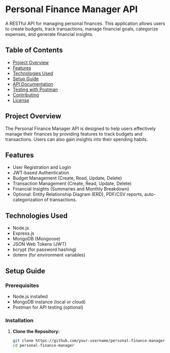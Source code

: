# Personal Finance Manager API

A RESTful API for managing personal finances. This application allows users to create budgets, track transactions, manage financial goals, categorize expenses, and generate financial insights.

## Table of Contents

- [Project Overview](#project-overview)
- [Features](#features)
- [Technologies Used](#technologies-used)
- [Setup Guide](#setup-guide)
- [API Documentation](#api-documentation)
- [Testing with Postman](#testing-with-postman)
- [Contributing](#contributing)
- [License](#license)

## Project Overview

The Personal Finance Manager API is designed to help users effectively manage their finances by providing features to track budgets and transactions. Users can also gain insights into their spending habits.

## Features

- User Registration and Login
- JWT-based Authentication
- Budget Management (Create, Read, Update, Delete)
- Transaction Management (Create, Read, Update, Delete)
- Financial Insights (Summaries and Monthly Breakdown)
- Optional: Entity Relationship Diagram (ERD), PDF/CSV reports, auto-categorization of transactions.

## Technologies Used

- Node.js
- Express.js
- MongoDB (Mongoose)
- JSON Web Tokens (JWT)
- bcrypt (for password hashing)
- dotenv (for environment variables)

## Setup Guide

### Prerequisites

- Node.js installed
- MongoDB instance (local or cloud)
- Postman for API testing (optional)

### Installation

1. **Clone the Repository:**
   ```bash
   git clone https://github.com/your-username/personal-finance-manager.git
   cd personal-finance-manager
